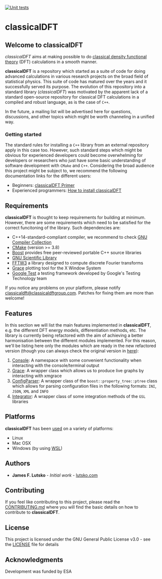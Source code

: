 [![Unit tests](https://github.com/jimlutsko/classicalDFT/workflows/Unit%20tests/badge.svg)](https://github.com/jimlutsko/classicalDFT/actions?query=workflow%3A%22Unit%20tests%22)

# classicalDFT

## Welcome to classicalDFT

*classicalDFT* aims at making possible to do [classical density functional theory](https://en.wikipedia.org/wiki/Density_functional_theory#Classical_Density_Functional_Theory) (DFT) calculations in a smooth manner.

**classicalDFT** is a repository which started as a suite of code for doing advanced calculations in various research projects on the broad field of statistical physics. This suite of code has matured over the years and it successfully served its purpose. The evolution of this repository into a standard library (*classicalDFT*) was motivated by the apparent lack of a standard open-source repository for classical DFT calculations in a compiled and robust language, as is the case of `C++`.

In the future, a mailing list will be advertised here for questions, discussions, and other topics which might be worth channeling in a unified way.

### Getting started

The standard rules for installing a `C++` library from an external repository apply in this case too. However, such standard steps which might be obvious for experienced developers could become overwhelming for developers or researchers who just have some basic understanding of software development with `CMake` and `C++`. Considering the broad audience this project might be subject to, we recommend the following documentation links for the different users:

* Beginners: [classicalDFT Primer](README.md)
* Experienced programmers: [How to install classicalDFT](documentation/installation/README.md)

## Requirements

**classicalDFT** is thought to keep requirements for building at minimum. However, there are some requirements which 
need to be satisfied for the correct funcitoning of the library. Such dependencies are:

* C++14-standard-compliant compiler, we recommend to check [GNU Compiler Collection](https://gcc.gnu.org/) 
* [CMake](https://cmake.org/download/) (version >= 3.8)
* [Boost](https://www.boost.org/) provides free peer-reviewed portable C++ source libraries
* [GNU Scientific Library](https://www.gnu.org/software/gsl/)
* [FFTW3](http://www.fftw.org/) a library designed to compute discrete Fourier transforms
* [Grace](http://plasma-gate.weizmann.ac.il/Grace/) plotting tool for the X Window System
* [Google Test](https://github.com/google/googletest) a testing framework developed by Google's Testing Technology team

If you notice any problems on your platform, please notify [classicaldft@classicaldftgroup.com](). Patches for fixing them are more than welcome!

## Features

In this section we will list the main features implemented in **classicalDFT**, e.g. the different DFT energy models, differentiation methods, etc. The library is currently being refactored with the aim of achieving a better harmonisation between the different modules implemented. For this reason, we'll be listing here only the modules which are ready in the new refactored version (though you can always check the original version in [here](legacy_lib/)):

1. [Console](dft_lib/examples/console/README.md): A namespace with some convenient functionality when interacting with the console/terminal output
2. [Grace](dft_lib/examples/graphs/README.md): A wrapper class which allows us to produce live graphs by interacting with xmgrace
3. [ConfigParser](dft_lib/examples/config_parser/README.md): A wrapper class of the `boost::property_tree::ptree` class which allows for parsing configuration files in the following formats: `INI`, `JSON`, `XML` and `INFO`  
4. [Integrator](dft_lib/examples/numerics/README.md): A wrapper class of some integration methods of the `GSL` libraries 

## Platforms

**classicalDFT** has been [used](dft_lib/docs/setup-env.md) on a variety of platforms:

- Linux
- Mac OSX
- Windows (by using [WSL](https://en.wikipedia.org/wiki/Windows_Subsystem_for_Linux))

## Authors

* **James F. Lutsko** - *Initial work* - [lutsko.com](http://lutsko.com)

## Contributing

If you feel like contributing to this project, please read the [CONTRIBUTING.md](CONTRIBUTING.md) where you will find the basic details on how to contribute to **classicalDFT**.

## License

This project is licensed under the GNU General Public License v3.0 - see the [LICENSE](LICENSE) file for details

## Acknowledgments

Development was funded by ESA